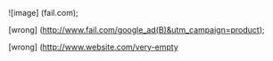 
![image] (fail.com);

[wrong] (http://www.fail.com/google_ad(B)&utm_campaign=product);

[wrong] (http://www.website.com/very-empty